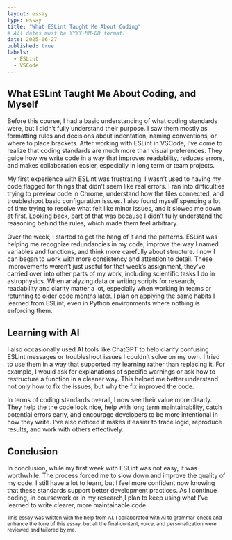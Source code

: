 ```yaml
---
layout: essay
type: essay
title: "What ESLint Taught Me About Coding"
# All dates must be YYYY-MM-DD format!
date: 2025-06-27
published: true
labels:
  - ESLint
  - VSCode
---
```


## What ESLint Taught Me About Coding, and Myself

Before this course, I had a basic understanding of what coding standards were, but I didn’t fully understand their purpose. I saw them mostly as formatting rules and decisions about indentation, naming conventions, or where to place brackets. After working with ESLint in VSCode, I’ve come to realize that coding standards are much more than visual preferences. They guide how we write code in a way that improves readability, reduces errors, and makes collaboration easier, especially in long term or team projects.

My first experience with ESLint was frustrating. I wasn’t used to having my code flagged for things that didn’t seem like real errors. I ran into difficulties trying to preview code in Chrome, understand how the files connected, and troubleshoot basic configuration issues. I also found myself spending a lot of time trying to resolve what felt like minor issues, and it slowed me down at first. Looking back, part of that was because I didn’t fully understand the reasoning behind the rules, which made them feel arbitrary.

Over the week, I started to get the hang of it and the patterns. ESLint was helping me recognize redundancies in my code, improve the way I named variables and functions, and think more carefully about structure. I now I can began to work with more consistency and attention to detail. These improvements weren’t just useful for that week’s assignment, they’ve carried over into other parts of my work, including scientific tasks I do in astrophysics. When analyzing data or writing scripts for research, readability and clarity matter a lot, especially when working in teams or returning to older code months later. I plan on applying the same habits I learned from ESLint, even in Python environments where nothing is enforcing them.

## Learning with AI

I also occasionally used AI tools like ChatGPT to help clarify confusing ESLint messages or troubleshoot issues I couldn’t solve on my own. I tried to use them in a way that supported my learning rather than replacing it. For example, I would ask for explanations of specific warnings or ask how to restructure a function in a cleaner way. This helped me better understand not only how to fix the issues, but why the fix improved the code.

In terms of coding standards overall, I now see their value more clearly. They help the the code look nice, help with long term maintainability, catch potential errors early, and encourage developers to be more intentional in how they write. I’ve also noticed it makes it easier to trace logic, reproduce results, and work with others effectively.

## Conclusion

In conclusion, while my first week with ESLint was not easy, it was worthwhile. The process forced me to slow down and improve the quality of my code. I still have a lot to learn, but I feel more confident now knowing that these standards support better development practices. As I continue coding, in coursework or in my research,I plan to keep using what I’ve learned to write clearer, more maintainable code.

<small>This essay was written with the help from AI. I collaborated with AI to grammar-check and enhance the tone of this essay, but all the final content, voice, and personalization were reviewed and tailored by me.</small>

